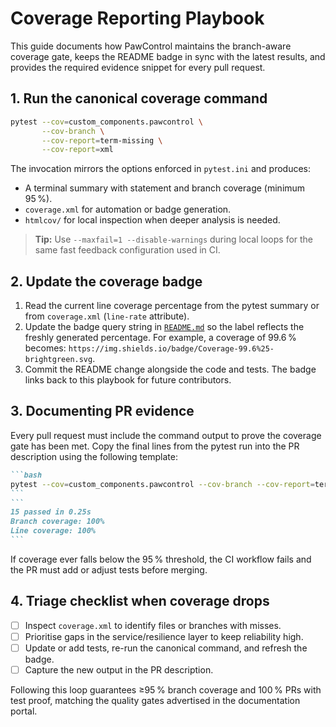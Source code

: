 # Coverage Reporting Playbook

This guide documents how PawControl maintains the branch-aware coverage gate,
keeps the README badge in sync with the latest results, and provides the
required evidence snippet for every pull request.

## 1. Run the canonical coverage command

```bash
pytest --cov=custom_components.pawcontrol \
       --cov-branch \
       --cov-report=term-missing \
       --cov-report=xml
```

The invocation mirrors the options enforced in `pytest.ini` and produces:

- A terminal summary with statement and branch coverage (minimum 95 %).
- `coverage.xml` for automation or badge generation.
- `htmlcov/` for local inspection when deeper analysis is needed.

> **Tip:** Use `--maxfail=1 --disable-warnings` during local loops for the same
> fast feedback configuration used in CI.

## 2. Update the coverage badge

1. Read the current line coverage percentage from the pytest summary or from
   `coverage.xml` (`line-rate` attribute).
2. Update the badge query string in [`README.md`](../../README.md) so the label
   reflects the freshly generated percentage. For example, a coverage of 99.6 %
   becomes: `https://img.shields.io/badge/Coverage-99.6%25-brightgreen.svg`.
3. Commit the README change alongside the code and tests. The badge links back
   to this playbook for future contributors.

## 3. Documenting PR evidence

Every pull request must include the command output to prove the coverage gate
has been met. Copy the final lines from the pytest run into the PR description
using the following template:

````markdown
```bash
pytest --cov=custom_components.pawcontrol --cov-branch --cov-report=term-missing
```
```
15 passed in 0.25s
Branch coverage: 100%
Line coverage: 100%
```
````

If coverage ever falls below the 95 % threshold, the CI workflow fails and the
PR must add or adjust tests before merging.

## 4. Triage checklist when coverage drops

- [ ] Inspect `coverage.xml` to identify files or branches with misses.
- [ ] Prioritise gaps in the service/resilience layer to keep reliability high.
- [ ] Update or add tests, re-run the canonical command, and refresh the badge.
- [ ] Capture the new output in the PR description.

Following this loop guarantees ≥95 % branch coverage and 100 % PRs with test
proof, matching the quality gates advertised in the documentation portal.
